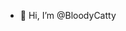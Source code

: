 - 👋 Hi, I’m @BloodyCatty

<!---
BloodyCatty/BloodyCatty is a ✨ special ✨ repository because its `README.md` (this file) appears on your GitHub profile.
You can click the Preview link to take a look at your changes.
--->
